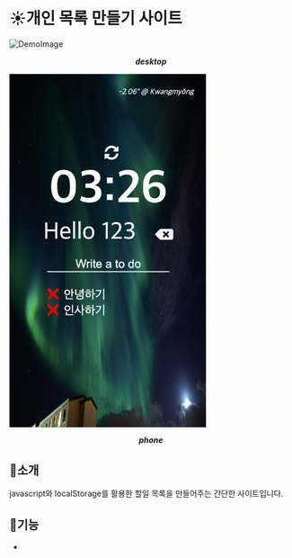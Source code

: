 # ☀️개인 목록 만들기 사이트

![DemoImage](images/demo.png)
  ___<center>desktop</center>___

<img src="images/demo_phone.png" align="center" width="350">
  
  ___<center>phone</center>___

## 📕소개

javascript와 localStorage를 활용한 할일 목록을 만들어주는 간단한 사이트입니다.

## 📕기능

- 